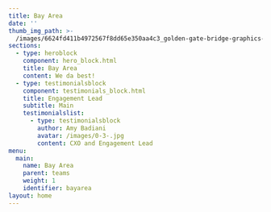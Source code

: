 ```yaml
---
title: Bay Area
date: ''
thumb_img_path: >-
  /images/6624fd411b4972567f8dd65e350aa4c3_golden-gate-bridge-graphics-svg-dxf-eps-png-cdr-ai-pdf-vector-art-_1500-1500.jpeg
sections:
  - type: heroblock
    component: hero_block.html
    title: Bay Area
    content: We da best!
  - type: testimonialsblock
    component: testimonials_block.html
    title: Engagement Lead
    subtitle: Main
    testimonialslist:
      - type: testimonialsblock
        author: Amy Badiani
        avatar: /images/0-3-.jpg
        content: CXO and Engagement Lead
menu:
  main:
    name: Bay Area
    parent: teams
    weight: 1
    identifier: bayarea
layout: home
---
```


